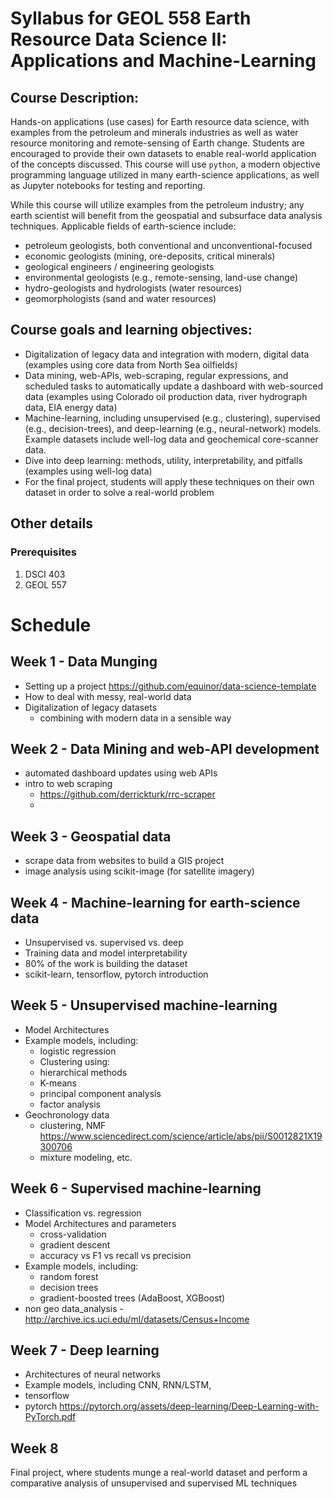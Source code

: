 # Syllabus for GEOL 558 Earth Resource Data Science II: Applications and Machine-Learning

## Course Description:
Hands-on applications (use cases) for Earth resource data science, with examples from the petroleum and minerals industries as well as water resource monitoring and remote-sensing of Earth change. Students are encouraged to provide their own datasets to enable real-world application of the concepts discussed. This course will use `python`, a modern objective programming language utilized in many earth-science applications, as well as Jupyter notebooks for testing and reporting.

While this course will utilize examples from the petroleum industry; any earth scientist will benefit from the geospatial and subsurface data analysis techniques. Applicable fields of earth-science include:
- petroleum geologists, both conventional and unconventional-focused
- economic geologists (mining, ore-deposits, critical minerals)
- geological engineers / engineering geologists
- environmental geologists (e.g., remote-sensing, land-use change)
- hydro-geologists and hydrologists (water resources)
- geomorphologists (sand and water resources)

## Course goals and learning objectives:
- Digitalization of legacy data and integration with modern, digital data (examples using core data from North Sea oilfields)
- Data mining, web-APIs, web-scraping, regular expressions, and scheduled tasks to automatically update a dashboard with web-sourced data (examples using Colorado oil production data, river hydrograph data, EIA energy data)
- Machine-learning, including unsupervised (e.g., clustering), supervised (e.g., decision-trees), and deep-learning (e.g., neural-network) models. Example datasets include well-log data and geochemical core-scanner data.
- Dive into deep learning: methods, utility, interpretability, and pitfalls (examples using well-log data)
- For the final project, students will apply these techniques on their own dataset in order to solve a real-world problem

## Other details

### Prerequisites
1. DSCI 403
1. GEOL 557

# Schedule

## Week 1 - Data Munging
- Setting up a project https://github.com/equinor/data-science-template
- How to deal with messy, real-world data
- Digitalization of legacy datasets
  - combining with modern data in a sensible way

## Week 2 - Data Mining and web-API development
- automated dashboard updates using web APIs
- intro to web scraping
  - https://github.com/derrickturk/rrc-scraper
  -

## Week 3 - Geospatial data
- scrape data from websites to build a GIS project
- image analysis using scikit-image (for satellite imagery)

## Week 4 - Machine-learning for earth-science data
- Unsupervised vs. supervised vs. deep
- Training data and model interpretability
- 80% of the work is building the dataset
- scikit-learn, tensorflow, pytorch introduction

## Week 5 - Unsupervised machine-learning
- Model Architectures
- Example models, including:
   - logistic regression
   - Clustering using:
    - hierarchical methods
    - K-means
    - principal component analysis
    - factor analysis
- Geochronology data
  - clustering, NMF https://www.sciencedirect.com/science/article/abs/pii/S0012821X19300706
  - mixture modeling, etc.

## Week 6 - Supervised machine-learning
- Classification vs. regression
- Model Architectures and parameters
  - cross-validation
  - gradient descent
  - accuracy vs F1 vs recall vs precision
- Example models, including:
  - random forest
  - decision trees
  - gradient-boosted trees (AdaBoost, XGBoost)
- non geo data_analysis - http://archive.ics.uci.edu/ml/datasets/Census+Income

## Week 7 - Deep learning
- Architectures of neural networks
- Example models, including CNN, RNN/LSTM,
- tensorflow
- pytorch https://pytorch.org/assets/deep-learning/Deep-Learning-with-PyTorch.pdf

## Week 8
Final project, where students munge a real-world dataset and perform a comparative analysis of unsupervised and supervised ML techniques
